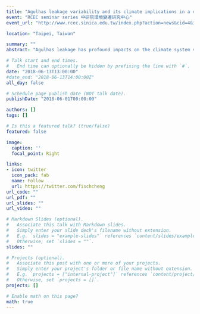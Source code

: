 ```yaml
---
title: "Agulhas leakage variability and its climate implications in a coupled system"
event: "RCEC seminar series 中研院環境變遷研究中心"
event_url: "http://www.rcec.sinica.edu.tw/index.php?action=news&cid=4&id=362"

location: "Taipei, Taiwan"

summary: ""
abstract: "Agulhas leakage has profound impacts on the climate system via importing heat and salt anomalies and affecting the stability of the meridional overturning circulation in the Atlantic. Existing numerical studies on Agulhas leakage are mostly based on ocean general circulation models, and the few coupled studies suffer from coarse resolution. Here we investigate Agulhas leakage variability and its impacts by analyzing a suite of ocean eddy resolving (1/10 degree) coupled simulations. In the high-res NCAR Community Coupled System Model, Agulhas leakage is quantified with the aid of Lagrangian particle tracking. In a 20th century simulation, resolving the Agulhas retroflection constrains the inertially choked Agulhas leakage to 11.2 Sv. We show that monthly mean outputs can be used to produce a reliable time series of Agulhas leakage variability on longer-than-seasonal time scales. We find that only 47% of Agulhas leakage transport is associated with Agulhas Ring shedding. Moreover, At interannual timescales, we find that a significant portion of leakage variability might be controlled by large-scale forcing. Such variability may affect regional climate through air-sea coupling. We also investigate the changes of Agulhas leakage associated with increasing CO2 in a coupled setting. Agulhas leakage is found to be 15% higher in the control simulations with a year 2000 CO2 level, as well as stronger westerlies and a southward expanding and intensifying supergyre. We find that Agulhas leakage has been increasing at a rate of 0.33 Sv per decade since the mid-1950s. Our results imply that existing hindcast studies likely overestimate the positive leakage trend."

# Talk start and end times.
#   End time can optionally be hidden by prefixing the line with `#`.
date: "2018-06-13T13:00:00"
#date_end: "2018-06-13T14:00:00Z"
all_day: false

# Schedule page publish date (NOT talk date).
publishDate: "2018-06-01T00:00:00"

authors: []
tags: []

# Is this a featured talk? (true/false)
featured: false

image:
  caption: ''
  focal_point: Right

links:
- icon: twitter
  icon_pack: fab
  name: Follow
  url: https://twitter.com/fischcheng
url_code: ""
url_pdf: ""
url_slides: ""
url_video: ""

# Markdown Slides (optional).
#   Associate this talk with Markdown slides.
#   Simply enter your slide deck's filename without extension.
#   E.g. `slides = "example-slides"` references `content/slides/example-slides.md`.
#   Otherwise, set `slides = ""`.
slides: ""

# Projects (optional).
#   Associate this post with one or more of your projects.
#   Simply enter your project's folder or file name without extension.
#   E.g. `projects = ["internal-project"]` references `content/project/deep-learning/index.md`.
#   Otherwise, set `projects = []`.
projects: []

# Enable math on this page?
math: true
---
```

